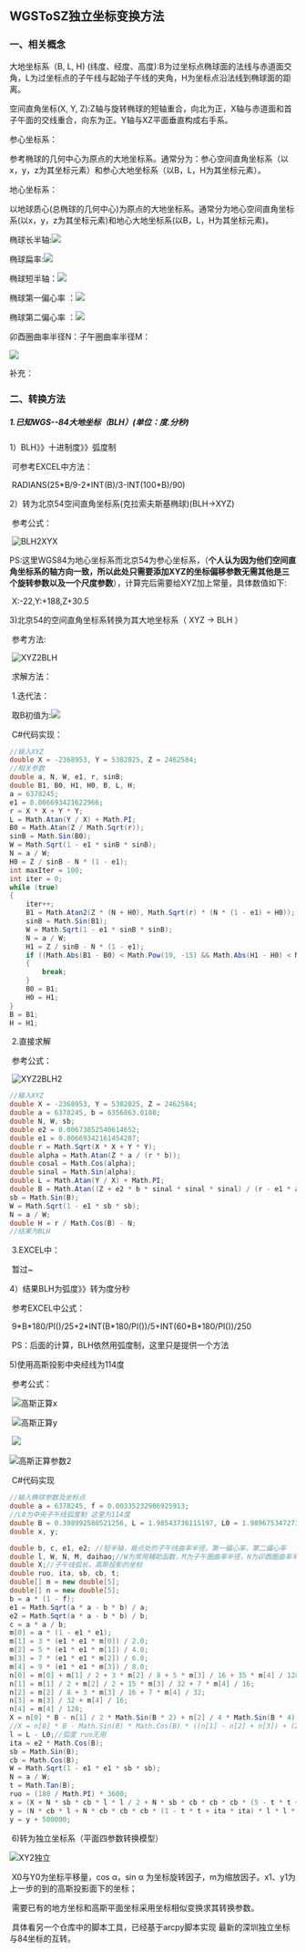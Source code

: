 ## WGSToSZ独立坐标变换方法

### 一、相关概念

大地坐标系（B, L, H) (纬度、经度、高度):B为过坐标点椭球面的法线与赤道面交角，L为过坐标点的子午线与起始子午线的夹角，H为坐标点沿法线到椭球面的距离。

空间直角坐标(X, Y, Z):Z轴与旋转椭球的短轴重合，向北为正，X轴与赤道面和首子午面的交线重合，向东为正。Y轴与XZ平面垂直构成右手系。

参心坐标系：

参考椭球的几何中心为原点的大地坐标系。通常分为：参心空间直角坐标系（以x，y，z为其坐标元素）和参心大地坐标系（以B，L，H为其坐标元素）。

地心坐标系：

以地球质心(总椭球的几何中心)为原点的大地坐标系。通常分为地心空间直角坐标系(以x，y，z为其坐标元素)和地心大地坐标系(以B，L，H为其坐标元素)。

椭球长半轴:![](./img/长半轴.gif)

椭球扁率:![](./img/扁率.gif)

椭球短半轴：![](./img/短半轴.png)

椭球第一偏心率 ：![](./img/第一偏心率.png)

椭球第二偏心率 ：![](./img/第二偏心率.png)

卯酉圈曲率半径N：子午圈曲率半径M：

![](./img/曲率半径.png)

补充：

### 二、转换方法

##### 1.已知WGS--84大地坐标（BLH）(单位：度.分秒)

1）BLH》》十进制度》》弧度制

​	可参考EXCEL中方法：

​	RADIANS(25\*B/9-2\*INT(B)/3-INT(100\*B)/90)

2）转为北京54空间直角坐标系(克拉索夫斯基椭球)(BLH->XYZ)

​	参考公式：

​	![BLH2XYX](./img/BLH2XYX.jpg)

​	PS:这里WGS84为地心坐标系而北京54为参心坐标系，（**个人认为因为他们空间直角坐标系的轴方向一致，所以此处只需要添加XYZ的坐标偏移参数无需其他是三个旋转参数以及一个尺度参数**），计算完后需要给XYZ加上常量，具体数值如下:

​	X:-22,Y:+188,Z+30.5

3)北京54的空间直角坐标系转换为其大地坐标系（ XYZ → BLH ）

​	参考方法:

​	![XYZ2BLH](./img/XYZ2BLH.jpg)

​	求解方法：

​	1.迭代法：

​	取B初值为:![](./img/B初值.jpg)

​	C#代码实现：

```c#
//输入XYZ
double X = -2368953, Y = 5382025, Z = 2462584;
//相关参数
double a, N, W, e1, r, sinB;
double B1, B0, H1, H0, B, L, H;
a = 6378245;
e1 = 0.006693421622966;
r = X * X + Y * Y;
L = Math.Atan(Y / X) + Math.PI;
B0 = Math.Atan(Z / Math.Sqrt(r));
sinB = Math.Sin(B0);
W = Math.Sqrt(1 - e1 * sinB * sinB);
N = a / W;
H0 = Z / sinB - N * (1 - e1);
int maxIter = 100;
int iter = 0;
while (true)
{
    iter++;
    B1 = Math.Atan2(Z * (N + H0), Math.Sqrt(r) * (N * (1 - e1) + H0));
    sinB = Math.Sin(B1);
    W = Math.Sqrt(1 - e1 * sinB * sinB);
    N = a / W;
    H1 = Z / sinB - N * (1 - e1);
    if ((Math.Abs(B1 - B0) < Math.Pow(10, -15) && Math.Abs(H1 - H0) < Math.Pow(10, -15)) || iter > maxIter)
    {
        break;
    }
    B0 = B1;
    H0 = H1;
}
B = B1;
H = H1;
```

​	2.直接求解

​	参考公式：

​	![XYZ2BLH2](./img/XYZ2BLH2.jpg)

```c#
//输入XYZ
double X = -2368953, Y = 5382025, Z = 2462584;
double a = 6378245, b = 6356863.0188;
double N, W, sb;
double e2 = 0.00673852540614652;
double e1 = 0.00669342161454287;
double r = Math.Sqrt(X * X + Y * Y);
double alpha = Math.Atan(Z * a / (r * b));
double cosal = Math.Cos(alpha);
double sinal = Math.Sin(alpha);
double L = Math.Atan(Y / X) + Math.PI;
double B = Math.Atan((Z + e2 * b * sinal * sinal * sinal) / (r - e1 * a * cosal * cosal * cosal));
sb = Math.Sin(B);
W = Math.Sqrt(1 - e1 * sb * sb);
N = a / W;
double H = r / Math.Cos(B) - N;
//结果为BLH
```

​	3.EXCEL中：

​	暂过~

4）结果BLH为弧度》》转为度分秒

​	参考EXCEL中公式：

​	9\*B\*180/PI()/25+2\*INT(B\*180/PI())/5+INT(60\*B\*180/PI())/250

​	PS：后面的计算，BLH依然用弧度制，这里只是提供一个方法

5)使用高斯投影中央经线为114度

​	参考公式：

​	![高斯正算x](./img/高斯正算x.png)

​	![高斯正算y](./img/高斯正算y.png)

​	![](./img/高斯正算参数1.png)

![高斯正算参数2](./img/高斯正算参数2.png)

​	C#代码实现

```c#
//输入椭球参数及坐标点
double a = 6378245, f = 0.00335232986925913;
//L0为中央子午线弧度制 这里为114度
double B = 0.398992580521256, L = 1.98543736115197, L0 = 1.9896753472735356;
double x, y;

double b, c, e1, e2; //短半轴，极点处的子午线曲率半径，第一偏心率，第二偏心率
double l, W, N, M, daihao;//W为常用辅助函数，M为子午圈曲率半径，N为卯酉圈曲率半径
double X;//子午线弧长，高斯投影的坐标
double ruo, ita, sb, cb, t;
double[] m = new double[5];
double[] n = new double[5];
b = a * (1 - f);
e1 = Math.Sqrt(a * a - b * b) / a;
e2 = Math.Sqrt(a * a - b * b) / b;
c = a * a / b;
m[0] = a * (1 - e1 * e1);
m[1] = 3 * (e1 * e1 * m[0]) / 2.0;
m[2] = 5 * (e1 * e1 * m[1]) / 4.0;
m[3] = 7 * (e1 * e1 * m[2]) / 6.0;
m[4] = 9 * (e1 * e1 * m[3]) / 8.0;
n[0] = m[0] + m[1] / 2 + 3 * m[2] / 8 + 5 * m[3] / 16 + 35 * m[4] / 128;
n[1] = m[1] / 2 + m[2] / 2 + 15 * m[3] / 32 + 7 * m[4] / 16;
n[2] = m[2] / 8 + 3 * m[3] / 16 + 7 * m[4] / 32;
n[3] = m[3] / 32 + m[4] / 16;
n[4] = m[4] / 128;
X = n[0] * B - n[1] / 2 * Math.Sin(B * 2) + n[2] / 4 * Math.Sin(B * 4) - n[3] / 6 * Math.Sin(B * 6) + n[4] / 8 * Math.Sin(B * 8);
//X = n[0] * B - Math.Sin(B) * Math.Cos(B) * ((n[1] - n[2] + n[3]) + (2 * n[2] - (16 * n[3] / 3.0)) * Math.Sin(B) * Math.Sin(B) + 16 * n[3] * Math.Pow(Math.Sin(B), 4) / 3.0);
l = L - L0;//弧度 ruo无用
ita = e2 * Math.Cos(B);
sb = Math.Sin(B);
cb = Math.Cos(B);
W = Math.Sqrt(1 - e1 * e1 * sb * sb);
N = a / W;
t = Math.Tan(B);
ruo = (180 / Math.PI) * 3600;
x = (X + N * sb * cb * l * l / 2 + N * sb * cb * cb * cb * (5 - t * t + 9 * ita * ita + 4 * ita * ita * ita * ita) * l * l * l * l / 24 + N * sb * cb * cb * cb * cb * cb * (61 - 58 * t * t + t * t * t * t) * l * l * l * l * l * l / 720);
y = (N * cb * l + N * cb * cb * cb * (1 - t * t + ita * ita) * l * l * l / 6 + N * cb * cb * cb * cb * cb * (5 - 18 * t * t + t * t * t * t + 14 * ita * ita - 58 * ita * ita * t * t) * l * l * l * l * l / 120);
y = y + 500000;
```

​	6)转为独立坐标系（平面四参数转换模型）

![XY2独立](./img/XY2独立.png)

​	X0与Y0为坐标平移量，cos α，sin α 为坐标旋转因子，m为缩放因子。x1、y1为上一步的到的高斯投影面下的坐标；

​	需要已有的地方坐标和高斯平面坐标采用坐标相似变换求其转换参数。

​	具体看另一个仓库中的脚本工具，已经基于arcpy脚本实现 最新的深圳独立坐标与84坐标的互转。

